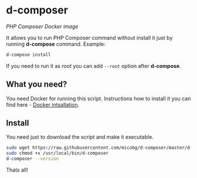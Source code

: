 # d-composer
_PHP Composer Docker image_

It allows you to run PHP Composer command without install it just by running **d-compose** command. Example:
```bash
d-compose install
```
If you need to run it as _root_ you can add ```--root``` option after **d-compose**.


## What you need?
You need Docker for running this script. Instructions how to install it you can find here - [Docker intsallation](https://docs.docker.com/install/linux/docker-ce/ubuntu/#install-docker-ce-1).

## Install
You need just to download the script and make it executable.
```bash
sudo wget https://raw.githubusercontent.com/micobg/d-composer/master/d-composer -qO /usr/local/bin/d-composer
sudo chmod +x /usr/local/bin/d-composer
d-composer --version
```
Thats all!

